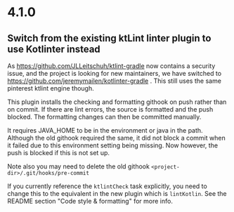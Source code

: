 # 4.1.0

## Switch from the existing ktLint linter plugin to use Kotlinter instead

As https://github.com/JLLeitschuh/ktlint-gradle now contains a security issue, and the project is looking for new
maintainers, we have switched to https://github.com/jeremymailen/kotlinter-gradle . This still uses the same pinterest ktlint engine though.

This plugin installs the checking and formatting githook on push rather than on commit. If there are lint errors, the source is formatted and the push blocked. The formatting changes can then be committed manually.

It requires JAVA_HOME to be in the environment or java in the path.
Although the old githook required the same, it did not block a commit when it failed due to this environment setting being missing.
Now however, the push is blocked if this is not set up.

Note also you may need to delete the old githook `<project-dir>/.git/hooks/pre-commit`

If you currently reference the `ktlintCheck` task explicitly, you need to change this to the equivalent in the
new plugin which is `lintKotlin`.
See the README section "Code style & formatting" for more info.
